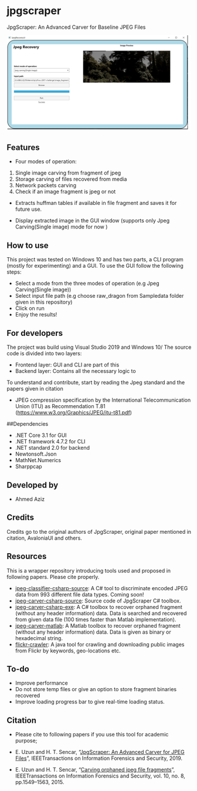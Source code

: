 
# jpgscraper
JpgScraper: An Advanced Carver for Baseline JPEG Files

<p align="center">
     <img alt="sampleGUIscreenshot" src="./images/SampleScreenshot.png" width="500">
</p>


## Features
* Four modes of operation:
1) Single image carving from fragment of jpeg
2) Storage carving of files recovered from media
3) Network packets carving
4) Check if an image fragment is jpeg or not

* Extracts huffman tables if available in file fragment and saves it for future use.

* Display extracted image in the GUI window (supports only Jpeg Carving(Single image) mode for now )

## How to use
This project was tested on Windows 10 and has two parts, a CLI program (mostly for experimenting) and a GUI. To use the GUI follow the following steps:
* Select a mode from the three modes of operation (e.g Jpeg Carving(Single image))
* Select input file path (e.g choose raw_dragon from Sampledata folder given in this repository)
* Click on run
* Enjoy the results!


## For developers
The project was build using Visual Studio 2019 and Windows 10/
The source code is divided into two layers:
* Frontend layer: GUI and CLI are part of this
* Backend layer: Contains all the necessary logic to 

To understand and contribute, start by reading the Jpeg standard and the papers given in citation
* JPEG compression specification by the International Telecommunication Union (ITU) as Recommendation T.81 (https://www.w3.org/Graphics/JPEG/itu-t81.pdf)

##Dependencies
* .NET Core 3.1 for GUI
* .NET framework 4.7.2 for CLI 
* .NET standard 2.0 for backend
* Newtonsoft.Json
* MathNet.Numerics
* Sharppcap


## Developed by
- Ahmed Aziz             <br />

## Credits
Credits go to the original authors of JpgScraper, original paper mentioned in citation, AvaloniaUI and others.

## Resources
This is a wrapper repository introducing tools used and proposed in following papers. Please cite properly.
* [jpeg-classifier-csharp-source](https://github.com/euzun/jpgscraper/tree/master/jpeg-classifier-csharp-source): A C# tool to discriminate encoded JPEG data from 993 different file data types. Coming soon!
* [jpeg-carver-csharp-source](https://github.com/euzun/jpgscraper/tree/master/jpeg-carver-csharp-source): Source code of JpgScraper C# toolbox.
* [jpeg-carver-csharp-exe](https://github.com/euzun/jpeg-carver-csharp): A C# toolbox to recover orphaned fragment (without any header information) data. Data is searched and recovered from given data file (100 times faster than Matlab implementation).
* [jpeg-carver-matlab](https://github.com/euzun/jpeg-carver-matlab): A Matlab toolbox to recover orphaned fragment (without any header information) data. Data is given as binary or hexadecimal string.
* [flickr-crawler](https://github.com/euzun/flickr-crawler): A java tool for crawling and downloading public images from Flickr by keywords, geo-locations etc.

## To-do
* Improve performance
* Do not store temp files or give an option to store fragment binaries recovered
* Improve loading progress bar to give real-time loading status.


## Citation
* Please cite to following papers if you use this tool for academic purpose;

* E. Uzun and H. T. Sencar, “[JpgScraper: An Advanced Carver for JPEG Files](https://doi.org/10.1109/TIFS.2019.2953382)”, IEEETransactions on Information Forensics and Security, 2019.

* E. Uzun and H. T. Sencar, “[Carving orphaned jpeg file fragments](https://www.researchgate.net/publication/275044127_Carving_Orphaned_JPEG_File_Fragments)”, IEEETransactions on Information Forensics and Security, vol. 10, no. 8, pp.1549–1563, 2015.
